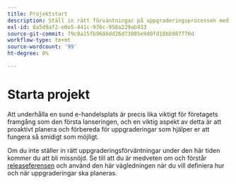 ```yaml
---
title: Projektstart
description: Ställ in rätt förväntningar på uppgraderingsprocessen med era projektintressenter på Adobe Commerce.
exl-id: 8a5d9af2-e0e5-441c-976c-958a229ab933
source-git-commit: 79c8a15fb9686dd26d73805e9d0fd18bb987770d
workflow-type: tm+mt
source-wordcount: '99'
ht-degree: 0%

---
```


# Starta projekt

Att underhålla en sund e-handelsplats är precis lika viktigt för företagets framgång som den första lanseringen, och en viktig aspekt av detta är att proaktivt planera och förbereda för uppgraderingar som hjälper er att fungera så smidigt som möjligt.

Om du inte ställer in rätt uppgraderingsförväntningar under den här tiden kommer du att bli missnöjd. Se till att du är medveten om och förstår [releaseferensen](https://experienceleague.adobe.com/en/docs/commerce-operations/release/planning/schedule) och använd den här vägledningen när du vill definiera hur och när uppgraderingar ska planeras.
